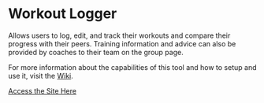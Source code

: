 Workout Logger
=============

Allows users to log, edit, and track their workouts and compare their progress with their peers. Training information and advice can also be provided by coaches to their team on the group page.

For more information about the capabilities of this tool and how to setup and use it, visit the [Wiki](../../wiki).

[Access the Site Here](http://www.workoutlog.mattkgross.com/)
